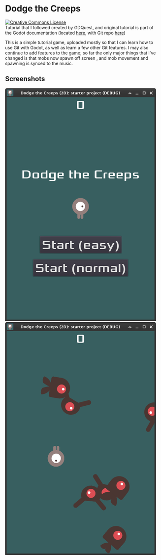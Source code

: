 # Dodge the Creeps
<a rel="license" href="http://creativecommons.org/licenses/by/4.0/"><img alt="Creative Commons License" style="border-width:0" src="https://i.creativecommons.org/l/by/4.0/88x31.png" /></a><br/>
Tutorial that I followed created by GDQuest, and original tutorial is part of the Godot documentation (located [here](https://docs.godotengine.org/en/stable/getting_started/step_by_step/your_first_game.html), with Git repo [here](https://github.com/godotengine/godot-docs/tree/master/getting_started/first_2d_game))

This is a simple tutorial game, uploaded mostly so that I can learn how to use Git with Godot, as well as learn a few other Git features. I may also continue to add features to the game; so far the only major things that I've changed is that mobs now spawn off screen , and mob movement and spawning is synced to the music.

## Screenshots
![Menu](screenshot-menu.png)
![Gameplay](screenshot-play.png)
